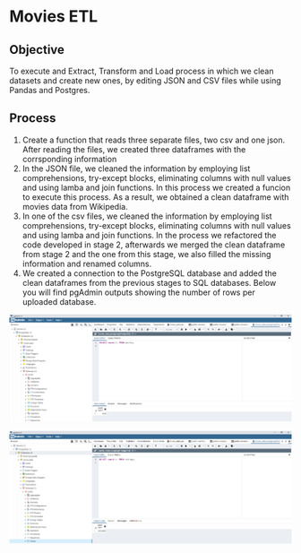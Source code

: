 # Movies ETL


## Objective

To execute and Extract, Transform and Load process in which we clean datasets and create new ones, by editing JSON and CSV files while using Pandas and Postgres.


## Process

1. Create a function that reads three separate files, two csv and one json. After reading the files, we created three dataframes with the corrsponding information
2. In the JSON file, we cleaned the information by employing list comprehensions, try-except blocks, eliminating columns with null values and using lamba and join functions. In this process we created a funcion to execute this process. As a result, we obtained a clean dataframe with movies data from Wikipedia.
3. In one of the csv files, we cleaned the information by employing list comprehensions, try-except blocks, eliminating columns with null values and using lamba and join functions. In the process we refactored the code developed in stage 2, afterwards we merged the clean dataframe from stage 2 and the one from this stage, we also filled the missing information and renamed columns. 
4. We created a connection to the PostgreSQL database and added the clean dataframes from the previous stages to SQL databases. Below you will find pgAdmin outputs showing the number of rows per uploaded database.


![](movies_query.PNG)


![](ratings_query.PNG)
